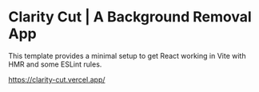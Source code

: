 # Clarity Cut | A Background Removal App

This template provides a minimal setup to get React working in Vite with HMR and some ESLint rules.

https://clarity-cut.vercel.app/

